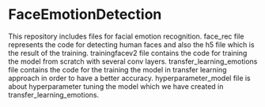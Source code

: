 # FaceEmotionDetection
This repository includes files for facial emotion recognition. 
face_rec file represents the code for detecting human faces and also the h5 file which is the result of the training. 
trainingfacev2 file contains the code for training the model from scratch with several conv layers.
transfer_learning_emotions file contains the code for the training the model in transfer learning approach in order to have a better accuracy. 
hyperparameter_model  file is about hyperparameter tuning the model which we have created in transfer_learning_emotions. 
